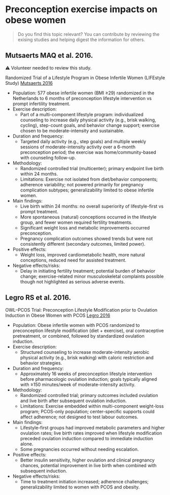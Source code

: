 # Preconception exercise impacts on obese women

> Do you find this topic relevant? You can contribute by reviewing the exising studies and helping digest the information for others.

## Mutsaerts MAQ et al. 2016. 

:warning: Volunteer needed to review this study.

Randomized Trial of a Lifestyle Program in Obese Infertile Women (LIFEstyle Study) [Mutsaerts 2016](https://www.nejm.org/doi/full/10.1056/NEJMoa1506991)
- Population: 577 obese infertile women (BMI ≥29) randomized in the Netherlands to 6 months of preconception lifestyle intervention vs prompt infertility treatment.
- Exercise description:
  - Part of a multi-component lifestyle program: individualized counseling to increase daily physical activity (e.g., brisk walking, cycling), step-count goals, and behavior change support; exercise chosen to be moderate-intensity and sustainable.
- Duration and frequency:
  - Targeted daily activity (e.g., step goals) and multiple weekly sessions of moderate-intensity activity over a 6-month preconception period; the exercise was home/community-based with counseling follow-up.
- Methodology:
  - Randomized controlled trial (multicenter); primary endpoint live birth within 24 months.
  - Limitations: Exercise not isolated from diet/behavior components; adherence variability; not powered primarily for pregnancy complication subtypes; generalizability limited to obese infertile women.
- Main findings:
  - Live birth within 24 months: no overall superiority of lifestyle-first vs prompt treatment.
  - More spontaneous (natural) conceptions occurred in the lifestyle group, and fewer women required fertility treatments.
  - Significant weight loss and metabolic improvements occurred preconception.
  - Pregnancy complication outcomes showed trends but were not consistently different (secondary outcomes, limited power).
- Positive effects:
  - Weight loss, improved cardiometabolic health, more natural conceptions, reduced need for assisted treatment.
- Negative effects/risks:
  - Delay in initiating fertility treatment; potential burden of behavior change; exercise-related minor musculoskeletal complaints possible though not highlighted as serious adverse events.

## Legro RS et al. 2016. 

OWL–PCOS Trial: Preconception Lifestyle Modification prior to Ovulation Induction in Obese Women with PCOS [Legro 2016](https://pubmed.ncbi.nlm.nih.gov/27571051/)

- Population: Obese infertile women with PCOS randomized to preconception lifestyle modification (diet + exercise), oral contraceptive pretreatment, or combined, followed by standardized ovulation induction.
- Exercise description:
  - Structured counseling to increase moderate-intensity aerobic physical activity (e.g., brisk walking) with caloric restriction and behavior strategies.
- Duration and frequency:
  - Approximately 16 weeks of preconception lifestyle intervention before pharmacologic ovulation induction; goals typically aligned with ≥150 minutes/week of moderate-intensity activity.
- Methodology:
  - Randomized controlled trial; primary outcomes included ovulation and live birth after subsequent ovulation induction.
  - Limitations: Exercise embedded within multi-component weight-loss program; PCOS-only population; center-specific supports could affect adherence; not designed to test labour outcomes.
- Main findings:
  - Lifestyle-first groups had improved metabolic parameters and higher ovulation rates; live birth rates improved when lifestyle modification preceded ovulation induction compared to immediate induction alone.
  - Some pregnancies occurred without needing escalation.
- Positive effects:
  - Better insulin sensitivity, higher ovulation and clinical pregnancy chances, potential improvement in live birth when combined with subsequent induction.
- Negative effects/risks:
  - Time to treatment initiation increased; adherence challenges; generalizability limited to women with PCOS and obesity.
